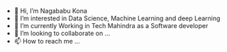- 👋 Hi, I’m Nagababu Kona
- 👀 I’m interested in Data Science, Machine Learning and deep Learning 
- 🌱 I’m currently Working in Tech Mahindra as a Software developer 
- 💞️ I’m looking to collaborate on ...
- 📫 How to reach me ...

<!---
nagababu124/nagababu124 is a ✨ special ✨ repository because its `README.md` (this file) appears on your GitHub profile.
You can click the Preview link to take a look at your changes.
--->
